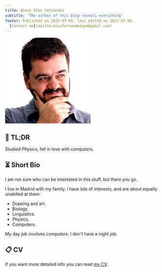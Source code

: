 ```yaml
---
title: About Alex Fernández 
subtitle: 'The author of this blog reveals everything'
footer: Published on 2022-07-04, last edited on 2022-07-04.
  [Contact me](mailto:alexfernandeznpm@gmail.com)
---
```


![Yours truly.](/pics/avatar.jpg "🤔. Source: Photo by Sergio García, https://twitter.com/sgmonda.")


## 🙈 TL;DR

Studied Physics,
fell in love with computers.

## ⏳ Short Bio

I am not sure who can be interested in this stuff,
but there you go.

I live in Madrid with my family.
I have lots of interests,
and are about equally unskilled at them:

* Drawing and art.
* Biology.
* Linguistics.
* Physics.
* Computers.

My day job involves computers.
I don't have a night job.

## 📋 CV

If you want more detailed info you can read
[my CV](/cv).

